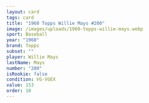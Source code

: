 ```yaml
---
layout: card
tags: card
title: "1960 Topps Willie Mays #200"
image: /images/uploads/1960-topps-willie-mays.webp
sport: Baseball
year: "1960"
brand: Topps
subset: ""
player: Willie Mays
lastName: Mays
number: "200"
isRookie: false
condition: VG-VGEX
value: 153
order: 10
---
```

